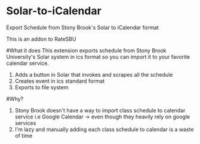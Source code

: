 # Solar-to-iCalendar
Export Schedule from Stony Brook's Solar to iCalendar format

This is an addon to RateSBU

#What it does
This extension exports schedule from Stony Brook University's Solar system in ics format so you can import it to your favorite calendar service.
  1. Adds a button in Solar that invokes and scrapes all the schedule
  2. Creates event in ics standard format
  3. Exports to file system
  
#Why?
1. Stony Brook doesn't have a way to import class schedule to calendar service i.e Google Calendar -> even though they heavily rely on google services
2. I'm lazy and manually adding each class schedule to calendar is a waste of time

